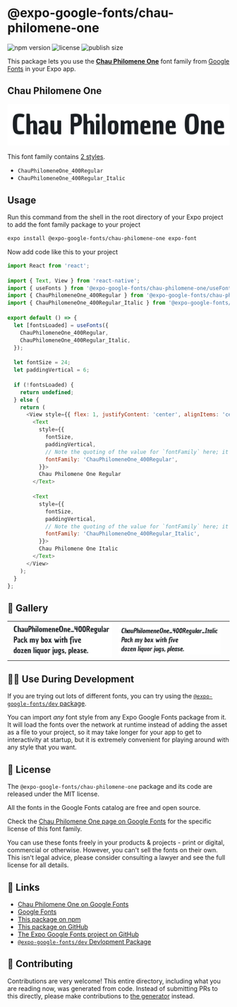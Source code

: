 # @expo-google-fonts/chau-philomene-one

![npm version](https://flat.badgen.net/npm/v/@expo-google-fonts/chau-philomene-one)
![license](https://flat.badgen.net/github/license/expo/google-fonts)
![publish size](https://flat.badgen.net/packagephobia/install/@expo-google-fonts/chau-philomene-one)

This package lets you use the [**Chau Philomene One**](https://fonts.google.com/specimen/Chau+Philomene+One) font family from [Google Fonts](https://fonts.google.com/) in your Expo app.

## Chau Philomene One

![Chau Philomene One](./font-family.png)

This font family contains [2 styles](#-gallery).

- `ChauPhilomeneOne_400Regular`
- `ChauPhilomeneOne_400Regular_Italic`

## Usage

Run this command from the shell in the root directory of your Expo project to add the font family package to your project
```sh
expo install @expo-google-fonts/chau-philomene-one expo-font
```

Now add code like this to your project
```js
import React from 'react';

import { Text, View } from 'react-native';
import { useFonts } from '@expo-google-fonts/chau-philomene-one/useFonts';
import { ChauPhilomeneOne_400Regular } from '@expo-google-fonts/chau-philomene-one/400Regular';
import { ChauPhilomeneOne_400Regular_Italic } from '@expo-google-fonts/chau-philomene-one/400Regular_Italic';

export default () => {
  let [fontsLoaded] = useFonts({
    ChauPhilomeneOne_400Regular,
    ChauPhilomeneOne_400Regular_Italic,
  });

  let fontSize = 24;
  let paddingVertical = 6;

  if (!fontsLoaded) {
    return undefined;
  } else {
    return (
      <View style={{ flex: 1, justifyContent: 'center', alignItems: 'center' }}>
        <Text
          style={{
            fontSize,
            paddingVertical,
            // Note the quoting of the value for `fontFamily` here; it expects a string!
            fontFamily: 'ChauPhilomeneOne_400Regular',
          }}>
          Chau Philomene One Regular
        </Text>

        <Text
          style={{
            fontSize,
            paddingVertical,
            // Note the quoting of the value for `fontFamily` here; it expects a string!
            fontFamily: 'ChauPhilomeneOne_400Regular_Italic',
          }}>
          Chau Philomene One Italic
        </Text>
      </View>
    );
  }
};

```

## 🔡 Gallery


||||
|-|-|-|
|![ChauPhilomeneOne_400Regular](./ChauPhilomeneOne_400Regular.ttf.png)|![ChauPhilomeneOne_400Regular_Italic](./ChauPhilomeneOne_400Regular_Italic.ttf.png)|||


## 👩‍💻 Use During Development

If you are trying out lots of different fonts, you can try using the [`@expo-google-fonts/dev` package](https://github.com/expo/google-fonts/tree/master/font-packages/dev#readme).

You can import *any* font style from any Expo Google Fonts package from it. It will load the fonts
over the network at runtime instead of adding the asset as a file to your project, so it may take longer
for your app to get to interactivity at startup, but it is extremely convenient
for playing around with any style that you want.

## 📖 License

The `@expo-google-fonts/chau-philomene-one` package and its code are released under the MIT license.

All the fonts in the Google Fonts catalog are free and open source.

Check the [Chau Philomene One page on Google Fonts](https://fonts.google.com/specimen/Chau+Philomene+One) for the specific license of this font family.

You can use these fonts freely in your products & projects - print or digital, commercial or otherwise. However, you can't sell the fonts on their own. This isn't legal advice, please consider consulting a lawyer and see the full license for all details.

## 🔗 Links

- [Chau Philomene One on Google Fonts](https://fonts.google.com/specimen/Chau+Philomene+One)
- [Google Fonts](https://fonts.google.com/)
- [This package on npm](https://www.npmjs.com/package/@expo-google-fonts/chau-philomene-one)
- [This package on GitHub](https://github.com/expo/google-fonts/tree/master/font-packages/chau-philomene-one)
- [The Expo Google Fonts project on GitHub](https://github.com/expo/google-fonts)
- [`@expo-google-fonts/dev` Devlopment Package](https://github.com/expo/google-fonts/tree/master/font-packages/dev)

## 🤝 Contributing

Contributions are very welcome! This entire directory, including what you are reading now, was generated from code. Instead of submitting PRs to this directly, please make contributions to [the generator](https://github.com/expo/google-fonts/tree/master/packages/generator) instead.
